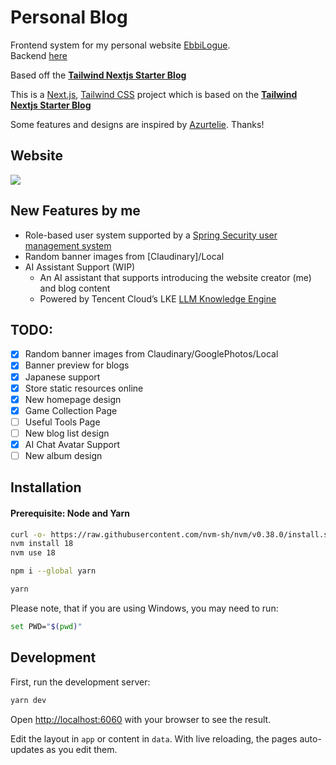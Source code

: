 # Personal Blog

Frontend system for my personal website [EbbiLogue](https://ebbilogue.com).  
Backend [here](https://github.com/camtrik/ebbilogue-backend)

Based off the [**Tailwind Nextjs Starter Blog**](https://github.com/timlrx/tailwind-nextjs-starter-blog)

This is a [Next.js](https://nextjs.org/), [Tailwind CSS](https://tailwindcss.com/) project which is based on the [**Tailwind Nextjs Starter Blog**](https://github.com/timlrx/tailwind-nextjs-starter-blog)

Some features and designs are inspired by [Azurtelie](https://github.com/AmosChenZixuan/Azurtelier.com). Thanks!

## Website

![](https://res.cloudinary.com/camtrik/image/upload/v1744214119/homepage_svupnl.png)

## New Features by me

- Role-based user system supported by a [Spring Security user management system](https://github.com/camtrik/auth-service-spring-security)
- Random banner images from [Claudinary]/Local
- AI Assistant Support (WIP)
  - An AI assistant that supports introducing the website creator (me) and blog content
  - Powered by Tencent Cloud’s LKE [LLM Knowledge Engine](https://cloud.tencent.com/product/lke)

## TODO:

- [x] Random banner images from Claudinary/GooglePhotos/Local
- [x] Banner preview for blogs
- [x] Japanese support
- [x] Store static resources online
- [x] New homepage design
- [x] Game Collection Page
- [ ] Useful Tools Page
- [ ] New blog list design
- [x] AI Chat Avatar Support
- [ ] New album design

## Installation

#### Prerequisite: Node and Yarn

```bash
curl -o- https://raw.githubusercontent.com/nvm-sh/nvm/v0.38.0/install.sh | bash
nvm install 18
nvm use 18

npm i --global yarn
```

```bash
yarn
```

Please note, that if you are using Windows, you may need to run:

```bash
set PWD="$(pwd)"
```

## Development

First, run the development server:

```bash
yarn dev
```

Open [http://localhost:6060](http://localhost:6060) with your browser to see the result.

Edit the layout in `app` or content in `data`. With live reloading, the pages auto-updates as you edit them.
